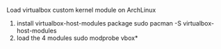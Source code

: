 Load virtualbox custom kernel module on ArchLinux

1. install virtualbox-host-modules package
sudo pacman -S virtualbox-host-modules
2. load the 4 modules 
sudo modprobe vbox*
